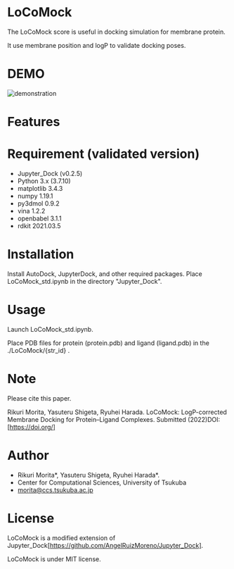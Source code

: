 # LoCoMock

The LoCoMock score is useful in docking simulation for membrane protein.


It use membrane position and logP to validate docking poses.
  
# DEMO  
![demonstration](https://user-images.githubusercontent.com/3397013/177257670-1094ffc2-cceb-4be6-a1fb-795fd3af8f34.png)


# Features

 
# Requirement (validated version)
  
- Jupyter_Dock (v0.2.5)
- Python 3.x (3.7.10)
 - matplotlib                3.4.3
 - numpy                     1.19.1
 - py3dmol                   0.9.2
 - vina                      1.2.2
 - openbabel                 3.1.1
 - rdkit                     2021.03.5
 
# Installation
Install AutoDock, JupyterDock, and other required packages.
Place LoCoMock_std.ipynb in the directory "Jupyter_Dock".

 
# Usage
Launch LoCoMock_std.ipynb.


Place PDB files for protein (protein.pdb) and ligand (ligand.pdb) in the ./LoCoMock/{str_id} .

 
# Note
Please cite this paper.


Rikuri Morita, Yasuteru Shigeta, Ryuhei Harada. LoCoMock: LogP-corrected Membrane Docking for Protein–Ligand Complexes. Submitted (2022)DOI:[https://doi.org/]

 
# Author
- Rikuri Morita*, Yasuteru Shigeta, Ryuhei Harada*.
- Center for Computational Sciences, University of Tsukuba
- morita@ccs.tsukuba.ac.jp
 
# License
LoCoMock is a modified extension of Jupyter_Dock[https://github.com/AngelRuizMoreno/Jupyter_Dock].


LoCoMock is under MIT license.
